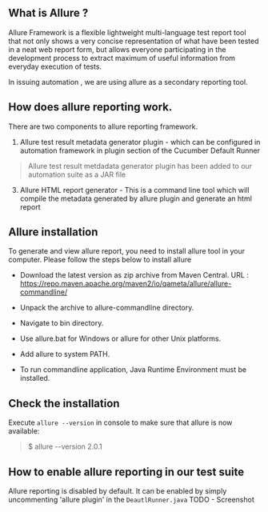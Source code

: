  
 ## What is Allure ?
 Allure Framework is a flexible lightweight multi-language test report tool that not only shows a very concise representation of what have been tested in a neat web report form, but allows everyone participating in the development process to extract maximum of useful information from everyday execution of tests.
 
 In issuing automation , we are using allure as a secondary reporting tool.
 
 ## How does allure reporting work.
There are two components to allure reporting framework.
1. Allure test result metadata generator plugin - which can be configured in automation framework in plugin section of the Cucumber Default Runner
 > Allure test result metdadata generator plugin has been added to our automation suite as a JAR file
3. Allure HTML report generator - This is a command line tool which will compile the metadata generated by allure plugin and generate an html report


 ## Allure installation
 To generate and view allure report, you need to install allure tool in your computer. Please follow the steps below to install allure 
 
- Download the latest version as zip archive from Maven Central.
URL : https://repo.maven.apache.org/maven2/io/qameta/allure/allure-commandline/

- Unpack the archive to allure-commandline directory.

- Navigate to bin directory.

- Use allure.bat for Windows or allure for other Unix platforms.

- Add allure to system PATH.

- To run commandline application, Java Runtime Environment must be installed.


## Check the installation
Execute `allure --version` in console to make sure that allure is now available:

>$ allure --version
> 2.0.1



## How to enable allure reporting in our test suite

Allure reporting is disabled by default. It can be enabled by simply uncommenting 'allure plugin' in the `DeautlRunner.java`
TODO - Screenshot

